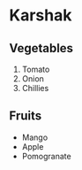 # Karshak

## Vegetables

 1. Tomato 
 2. Onion 
 3. Chillies

## Fruits 
* Mango 
* Apple 
* Pomogranate


